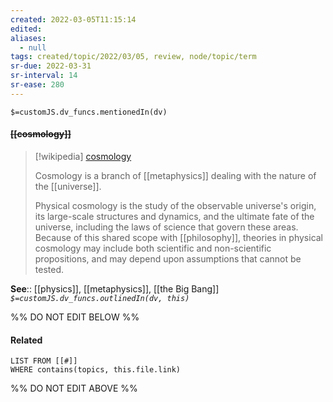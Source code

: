 ```yaml
---
created: 2022-03-05T11:15:14 
edited: 
aliases:
  - null
tags: created/topic/2022/03/05, review, node/topic/term
sr-due: 2022-03-31
sr-interval: 14
sr-ease: 280
---
```

`$=customJS.dv_funcs.mentionedIn(dv)`

#### <s class="topic-title">[[cosmology]]</s>

> [!wikipedia] [cosmology](https://en.wikipedia.org/wiki/Cosmology)
> 
> Cosmology is a branch of [[metaphysics]] dealing with the nature of the [[universe]]. 
> 
> Physical cosmology is the study of the observable universe's origin, its large-scale structures and dynamics, and the ultimate fate of the universe, including the laws of science that govern these areas.
> Because of this shared scope with [[philosophy]], theories in physical cosmology may include both scientific and non-scientific propositions, and may depend upon assumptions that cannot be tested.
>


**See**:: [[physics]], [[metaphysics]], [[the Big Bang]]
*`$=customJS.dv_funcs.outlinedIn(dv, this)`*

%% DO NOT EDIT BELOW %%

#### Related 

```dataview
LIST FROM [[#]]
WHERE contains(topics, this.file.link)
```
%% DO NOT EDIT ABOVE %%
